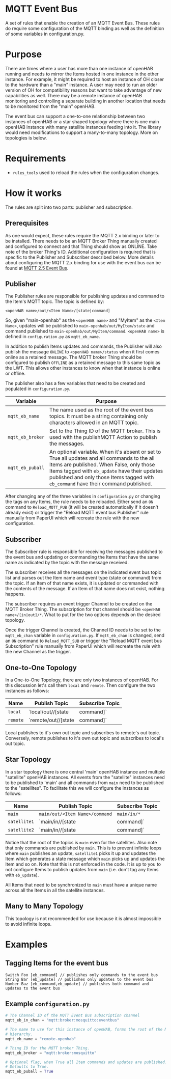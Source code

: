 # MQTT Event Bus
A set of rules that enable the creation of an MQTT Event Bus.
These rules do require some configuration of the MQTT binding as well as the definition of some variables in configuration.py.

# Purpose
There are times where a user has more than one instance of openHAB running and needs to mirror the Items hosted in one instance in the other instance.
For example, it might be required to host an instance of OH closer to the hardware than a "main" instance.
A user may need to run an older version of OH for compatibility reasons but want to take advantage of new capabilities as well.
There may be a remote instance of openHAB monitoring and controlling a separate building in another location that needs to be monitored from the "main" openHAB.

The event bus can support a one-to-one relationship between two instances of openHAB or a star shaped topology where there is one main openHAB instance with many satellite instances feeding into it.
The library would need modifications to support a many-to-many topology.
More on topologies is below.

# Requirements
- `rules_tools` used to reload the rules when the configuration changes.

# How it works
The rules are split into two parts: publisher and subscription.

## Prerequisites
As one would expect, these rules require the MQTT 2.x binding or later to be installed.
There needs to be an MQTT Broker Thing manually created and configured to connect and that Thing should show as ONLINE.
Take note of the broker Thing's ID.
Additional configuration is required that is specific to the Publisher and Subscriber described below.
More details about configuring the MQTT 2.x binding for use with the event bus can be found at [MQTT 2.5 Event Bus](https://community.openhab.org/t/mqtt-2-5-event-bus/76938).

## Publisher
The Publisher rules are responsible for publishing updates and command to the Item's MQTT topic.
The topic is defined by:

    <openHAB name>/out/<Item Name>/[state|command]

So, given "main-openhab" as the `<openHAB name>` and "MyItem" as the `<Item Name>`, updates will be published to `main-openhab/out/MyItem/state` and command published to `main-openhab/out/MyItem/command`.
`<openHAB name>` is defined in `configuration.py` as `mqtt_eb_name`.

In addition to publish Items updates and commands, the Publisher will also publish the message `ONLINE` to `<openHAB name>/status` when it first comes online as a retained message.
The MQTT broker Thing should be configured to publish `OFFLINE` as a retained message to this same topic as the LWT.
This allows other instances to know when that instance is online or offline.

The publisher also has a few variables that need to be created and populated in `configuration.py`.

Variable | Purpose
-|-
`mqtt_eb_name` | The name used as the root of the event bus topics. It must be a string containing only characters allowed in an MQTT topic.
`mqtt_eb_broker` | Set to the Thing ID of the MQTT broker. This is used with the publishMQTT Action to publish the messages.
`mqtt_eb_puball` | An optional variable. When it's absent or set to True all updates and all commands to the all Items are published. When False, only those Items tagged with `eb_update` have their updates published and only those Items tagged with `eb_command` have their command  published.

After changing any of the three variables in `configuration.py` or changing the tags on any Items, the rule needs to be reloaded.
Either send an `ON` command to `Reload_MQTT_PUB` (it will be created automatically if it doesn't already exist) or trigger the "Reload MQTT event bus Publisher" rule manually from PaperUI which will recreate the rule with the new configuration.

## Subscriber
The Subscriber rule is responsible for receiving the messages published to the event bus and updating or commanding the Items that have the same name as indicated by the topic with the message received.

The subscriber receives all the messages on the indicated event bus topic list and parses out the Item name and event type (state or command) from the topic.
If an Item of that name exists, it is updated or commanded with the contents of the message.
If an Item of that name does not exist, nothing happens.

The subscriber requires an event trigger Channel to be created on the MQTT Broker Thing.
The subscription for that channel should be `<openHAB name>/[in|out]/*`.
What to put for the two options depends on the desired topology.

Once the trigger Channel is created, the Channel ID needs to be set to the `mqtt_eb_chan` variable in `configuration.py`.
If `mqtt_eb_chan` is changed, send an `ON` command to `Reload_MQTT_SUB` or trigger the "Reload MQTT event bus Subscription" rule manually from PaperUI which will recreate the rule with the new Channel as the trigger.

## One-to-One Topology
In a One-to-One Topology, there are only two instances of openHAB.
For this discussion let's call them `local` and `remote`.
Then configure the two instances as follows:

Name|Publish Topic|Subscribe Topic
-|-|-
`local` | `local/out/<Item Name>/[state|command]` | `remote/out/*`
`remote` | `remote/out/<Item Name>/[state|command]` | `local/out/*`

Local publishes to it's own out topic and subscribes to remote's out topic.
Conversely, remote publishes to it's own out topic and subscribes to local's out topic.

## Star Topology
In a star topology there is one central 'main' openHAB instance and multiple "satellite" openHAB instances.
All events from the "satellite" instances need to be published to 'main' and all commands from `main` need to be published to the "satellites".
To facilitate this we will configure the instances as follows:

Name | Publish Topic | Subscribe Topic
-|-|-
`main` | `main/out/<Item Name>/command` | `main/in/*`
`satellite1` | `main/in/<Item Name>/[state|command]` | `main/out/*`
`satellite2` | `main/in/<Item Name>/[state|command]` | `main/out/*`

Notice that the root of the topics is `main` even for the satellites.
Also note that only commands are published by `main`.
This is to prevent infinite loops where `main` publishes an update, `satellite1` picks it up and updates the Item which generates a state message which `main` picks up and updates the Item and so on.
Note that this is not enforced in the code.
It is up to you to not configure Items to publish updates from `main` (i.e. don't tag any Items with `eb_update`).

All Items that need to be synchronized to `main` must have a unique name across all the Items in all the satellite instances.

## Many to Many Topology
This topology is not recommended for use because it is almost impossible to avoid infinite loops.

# Examples

## Tagging Items for the event bus
```
Switch Foo [eb_command] // publishes only commands to the event bus
String Bar [eb_update] // publishes only updates to the event bus
Number Baz [eb_command,eb_update] // publishes both command and updates to the event bus
```

## Example `configuration.py`

```python
# The Channel ID of the MQTT Event Bus subscription channel
mqtt_eb_in_chan = "mqtt:broker:mosquitto:eventbus"

# The name to use for this instance of openHAB, forms the root of the MQTT topic
# hierarchy.
mqtt_eb_name = "remote-openhab"

# Thing ID for the MQTT broker Thing.
mqtt_eb_broker = "mqtt:broker:mosquitto"

# Optional flag, when True all Item commands and updates are published.
# Defaults to True.
mqtt_eb_puball = True
```
